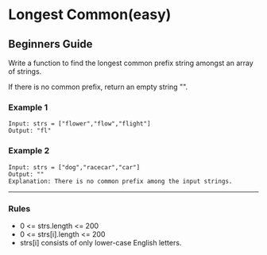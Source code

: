 # Longest Common(easy)

## Beginners Guide

Write a function to find the longest common prefix string amongst an array of strings.

If there is no common prefix, return an empty string "".

### Example 1

```go=
Input: strs = ["flower","flow","flight"]
Output: "fl"
```

### Example 2

```go=
Input: strs = ["dog","racecar","car"]
Output: ""
Explanation: There is no common prefix among the input strings.
```

---

### Rules

* 0 <= strs.length <= 200
* 0 <= strs[i].length <= 200
* strs[i] consists of only lower-case English letters.
